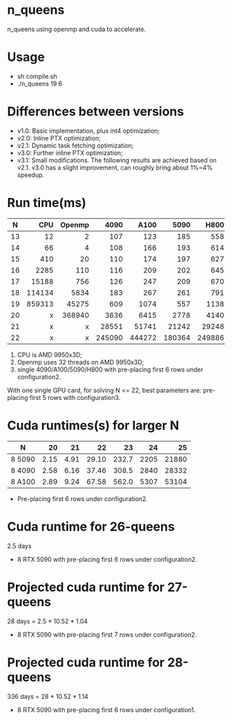 # n_queens
n_queens using openmp and cuda to accelerate.
# Usage
* sh compile.sh
* ./n_queens 19 6
# Differences between versions
* v1.0: Basic implementation, plus int4 optimization;
* v2.0: Inline PTX optimization;
* v2.1: Dynamic task fetching optimization;
* v3.0: Further inline PTX optimization;
* v3.1: Small modifications.
The following results are achieved based on v2.1. v3.0 has a slight improvement, can roughly bring about 1%~4% speedup.
# Run time(ms)
| N  |  CPU |Openmp| 4090 | A100 | 5090 | H800 |   Count     |
|:--:|-----:|-----:|-----:|-----:|-----:|-----:|------------:|
| 13 |    12|     2|   107|   123|   185|   558|        73712|
| 14 |    66|     4|   108|   166|   193|   614|       365596|
| 15 |   410|    20|   110|   174|   197|   627|      2279184|
| 16 |  2285|   110|   116|   209|   202|   645|     14772512|
| 17 | 15188|   756|   126|   247|   209|   670|     95815104|
| 18 |114134|  5834|   183|   267|   261|   791|    666090624|
| 19 |859313| 45275|   609|  1074|   557|  1138|   4968057848|
| 20 |  x   |368940|  3636|  6415|  2778|  4140|  39029188884|
| 21 |  x   |  x   | 28551| 51741| 21242| 29248| 314666222712|
| 22 |  x   |  x   |245090|444272|180364|249886|2691008701644|
1. CPU is AMD 9950x3D;
2. Openmp uses 32 threads on AMD 9950x3D; 
3. single 4090/A100/5090/H800 with pre-placing first 6 rows under configuration2.

With one single GPU card, for solving N <= 22, best parameters are: pre-placing first 5 rows with configuration3.

# Cuda runtimes(s) for larger N
|  N   | 20 | 21  | 22  | 23  | 24 | 25  |
|:----:|---:|----:|----:|----:|---:|----:|
|8 5090|2.15|4.91 |29.10|232.7|2205|21880|
|8 4090|2.58|6.16 |37.46|308.5|2840|28332|
|8 A100|2.89|9.24 |67.58|562.0|5307|53104|

* Pre-placing first 6 rows under configuration2.

# Cuda runtime for 26-queens
2.5 days

* 8 RTX 5090 with pre-placing first 6 rows under configuration2.

# Projected cuda runtime for 27-queens
28 days = 2.5 * 10.52 * 1.04

* 8 RTX 5090 with pre-placing first 7 rows under configuration2.

# Projected cuda runtime for 28-queens
336 days = 28 * 10.52 * 1.14

* 8 RTX 5090 with pre-placing first 6 rows under configuration1.
